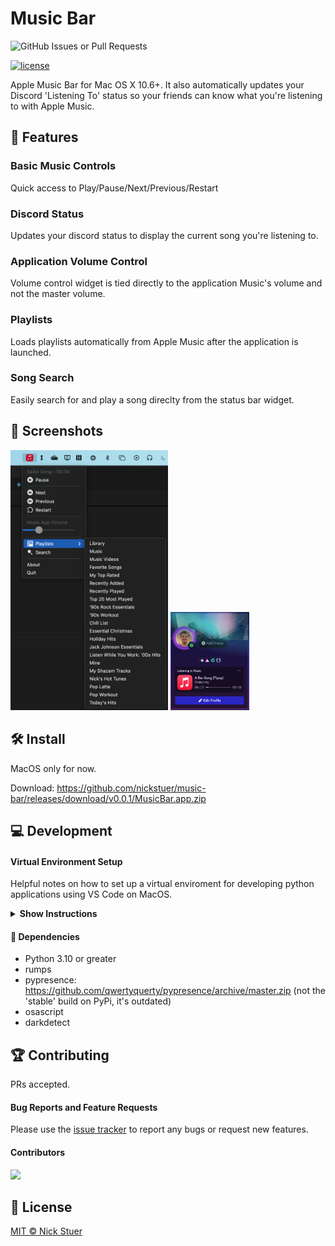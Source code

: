 # Music Bar

<img alt="GitHub Issues or Pull Requests" src="https://img.shields.io/github/issues/nickstuer/music-bar">

[![license](https://img.shields.io/github/license/nickstuer/music-bar.svg)](LICENSE)

Apple Music Bar for Mac OS X 10.6+. It also automatically updates your Discord 'Listening To' status so your friends can know what you're listening to with Apple Music. 

## 📖 Features

### Basic Music Controls
Quick access to Play/Pause/Next/Previous/Restart

### Discord Status
Updates your discord status to display the current song you're listening to.

### Application Volume Control
Volume control widget is tied directly to the application Music's volume and not the master volume.

### Playlists
Loads playlists automatically from Apple Music after the application is launched.

### Song Search
Easily search for and play a song direclty from the status bar widget.


## 💎 Screenshots
<img src="https://github.com/nickstuer/music-bar/blob/main/docs/app_screenshot.png" width=50% height=50%>
<img src="https://github.com/nickstuer/music-bar/blob/main/docs/discord_screenshot.png" width=25% height=25%>

## 🛠 Install
MacOS only for now.

Download: https://github.com/nickstuer/music-bar/releases/download/v0.0.1/MusicBar.app.zip

## 💻 Development

#### Virtual Environment Setup
Helpful notes on how to set up a virtual enviroment for developing python applications using VS Code on MacOS.

<details><summary><b>Show Instructions</b></summary>

1. Open "Folder" in VS Code

2. Create Virtual Environment
    1. Press CMD + SHIFT + P and Select 'Python: Create Virtual Environment'
    2. Follow the prompts

3. Change Default Terminal in VS Code
    1. Press CMD + SHIFT + P and Select 'Terminal: Select Default Profile'
    2. Choose 'Command Prompt'

4. Test the Virtual Environment
    1. Press CTRL + SHIFT + ~ to open a terminal.
    2. Ensure the prompt begins with '(.venv)'

5. Install the pip dependenies
    1. Type: pip install -r requirements.txt
        
</details>

#### 📌 Dependencies
- Python 3.10 or greater
- rumps
- pypresence: https://github.com/qwertyquerty/pypresence/archive/master.zip (not the 'stable' build on PyPi, it's outdated)
- osascript
- darkdetect

## 🏆 Contributing
PRs accepted.

#### Bug Reports and Feature Requests
Please use the [issue tracker](https://github.com/nickstuer/music-bar/issues) to report any bugs or request new features.

#### Contributors

<a href = "https://github.com/nickstuer/music-bar/graphs/contributors">
  <img src = "https://contrib.rocks/image?repo=nickstuer/music-bar"/>
</a>

## 📃 License

[MIT © Nick Stuer](LICENSE)
